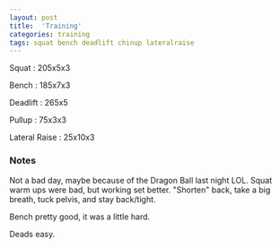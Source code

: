 ```yaml
---
layout: post
title:  'Training'
categories: training
tags: squat bench deadlift chinup lateralraise
---
```


Squat       :   205x5x3

Bench       :   185x7x3

Deadlift    :   265x5

Pullup      :   75x3x3

Lateral Raise   :   25x10x3

### Notes

Not a bad day, maybe because of the Dragon Ball last night LOL. Squat warm ups were bad,
but working set better. "Shorten" back, take a big breath, tuck pelvis, and stay
back/tight.

Bench pretty good, it was a little hard.

Deads easy.
